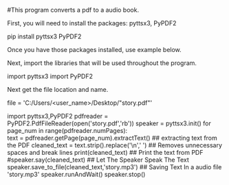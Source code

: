 #This program converts a pdf to a audio book.

First, you will need to install the packages: pyttsx3, PyPDF2

pip install pyttsx3 PyPDF2

Once you have those packages installed, use example below.

Next, import the libraries that will be used throughout the program.

import pyttsx3
import PyPDF2

Next get the file location and name.

file = 'C:/Users/<user_name>/Desktop/"story.pdf"'

import pyttsx3,PyPDF2
pdfreader = PyPDF2.PdfFileReader(open('story.pdf','rb'))
speaker = pyttsx3.init()
for page_num in range(pdfreader.numPages):   
    text = pdfreader.getPage(page_num).extractText()  ## extracting text from the PDF
    cleaned_text = text.strip().replace('\n',' ')  ## Removes unnecessary spaces and break lines
    print(cleaned_text)                ## Print the text from PDF
    #speaker.say(cleaned_text)        ## Let The Speaker Speak The Text
    speaker.save_to_file(cleaned_text,'story.mp3')  ## Saving Text In a audio file 'story.mp3'
    speaker.runAndWait()
speaker.stop()
